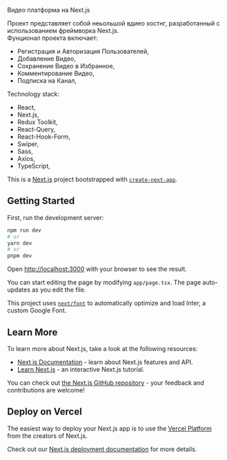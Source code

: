
Видео платформа на Next.js

Проект представляет собой неьольшой вдиео хостнг, разработанный с использованием фреймворка Next.js.  
Фунционал проекта включает: 
- Регистрация и Авторизация Пользователей,
- Добавление Видео,
- Сохранение Видео в Избранное,
- Комментирование Видео,
- Подписка на Канал,

Technology stack:
- React, 
- Next.js, 
- Redux Toolkit, 
- React-Query, 
- React-Hook-Form, 
- Swiper, 
- Sass, 
- Axios, 
- TypeScript, 


This is a [Next.js](https://nextjs.org/) project bootstrapped with [`create-next-app`](https://github.com/vercel/next.js/tree/canary/packages/create-next-app).

## Getting Started

First, run the development server:

```bash
npm run dev
# or
yarn dev
# or
pnpm dev
```

Open [http://localhost:3000](http://localhost:3000) with your browser to see the result.

You can start editing the page by modifying `app/page.tsx`. The page auto-updates as you edit the file.

This project uses [`next/font`](https://nextjs.org/docs/basic-features/font-optimization) to automatically optimize and load Inter, a custom Google Font.

## Learn More

To learn more about Next.js, take a look at the following resources:

- [Next.js Documentation](https://nextjs.org/docs) - learn about Next.js features and API.
- [Learn Next.js](https://nextjs.org/learn) - an interactive Next.js tutorial.

You can check out [the Next.js GitHub repository](https://github.com/vercel/next.js/) - your feedback and contributions are welcome!

## Deploy on Vercel

The easiest way to deploy your Next.js app is to use the [Vercel Platform](https://vercel.com/new?utm_medium=default-template&filter=next.js&utm_source=create-next-app&utm_campaign=create-next-app-readme) from the creators of Next.js.

Check out our [Next.js deployment documentation](https://nextjs.org/docs/deployment) for more details.
